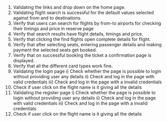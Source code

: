 1.	Validating the links and drop down on the home page.
2.	Validating flight search is successful for the default values selected against from and to destinations.
3.	Verify that users can search for flights by from-to airports for checking their timings and price in reserve page
4.	Verify that search results have flight details, timings and price.
5.	Verify that clicking the find flights open complete details for flight.
6.	Verify that after selecting seats, entering passenger details and making payment the selected seats get booked.
7.	Verify that on successful booking the ticket a confirmation page is displayed.
8.	Verify that all the different card types work fine.
9.	Validating the login page
i)	Check whether the page is possible to login without providing user any details
ii)	Check and log in the page with valid credentials
iii)	Check and log in the page with a invalid credentials
2.	Check if user click on the flight name is it giving all the details
1.	Validating the register page
i)	Check whether the page is possible to login without providing user any details
ii)	Check and log in the page with valid credentials
iii)	Check and log in the page with a invalid credentials
3.	Check if user click on the flight name is it giving all the details





